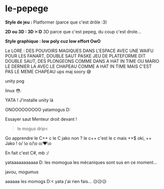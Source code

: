 # le-pepege

**Style de jeu :** 
Platformer (parce que c'est drôle :3)

**2D ou 3D : 3D >:D**
3D parce que c'est pepeg, du coup c'est drole...

**Style graphique : low poly cuz low effort OwO**
    
Le LORE :
DES POUVOIRS MAGIQUES DANS L'ESPACE AVEC UNE WAIFU POUR LES FANART, DOUBLE SAUT PASKE JEU DE PLATEFORME DIT DOUBLE SAUT, DES PLONGEONS COMME DANS A HAT IN TIME OU MARIO LE DERNIER LA AVEC LE CHAPEAU COMME A HAT IN TIME MAIS C'EST PAS LE MEME CHAPEAU
ups maj soory 😅

unity pog

linux 😳.

YATA ! J'installe unity là

ONOOOOOOOOO yatamogus D:

Essayer saut
Menteur droit devant !

>le mogus drip< 

Go apprendre le C++
c le C jako non ?
le c++ c'est le c mais ++$
oki, ++ Jako !
o/
\o
o/\o
o/❤️\o

En fait c'est C#, mb :/

yataaaaaaaaaaa D: les momogua les mécaniques sont sus en ce moment...

javou, mogumus

aaaaaa les momogs D:<
yata j'ai rien fais... 😥😥😥